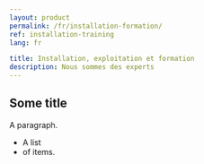 ```yaml
---
layout: product
permalink: /fr/installation-formation/
ref: installation-training
lang: fr

title: Installation, exploitation et formation
description: Nous sommes des experts
---
```


## Some title

A paragraph.

* A list
* of items.
